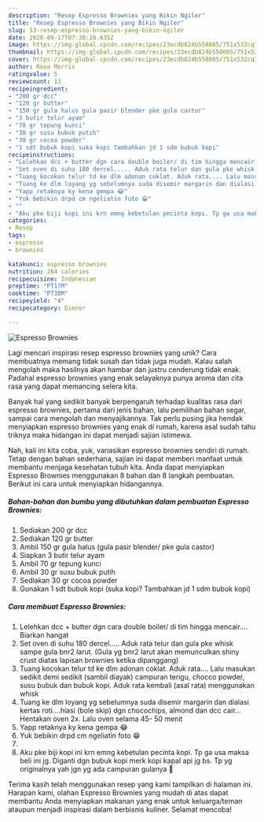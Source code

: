 ```yaml
---
description: "Resep Espresso Brownies yang Bikin Ngiler"
title: "Resep Espresso Brownies yang Bikin Ngiler"
slug: 53-resep-espresso-brownies-yang-bikin-ngiler
date: 2020-09-17T07:38:10.635Z
image: https://img-global.cpcdn.com/recipes/23ecdb824b558085/751x532cq70/espresso-brownies-foto-resep-utama.jpg
thumbnail: https://img-global.cpcdn.com/recipes/23ecdb824b558085/751x532cq70/espresso-brownies-foto-resep-utama.jpg
cover: https://img-global.cpcdn.com/recipes/23ecdb824b558085/751x532cq70/espresso-brownies-foto-resep-utama.jpg
author: Rosa Morris
ratingvalue: 5
reviewcount: 13
recipeingredient:
- "200 gr dcc"
- "120 gr butter"
- "150 gr gula halus gula pasir blender pke gula castor"
- "3 butir telur ayam"
- "70 gr tepung kunci"
- "30 gr susu bubuk putih"
- "30 gr cocoa powder"
- "1 sdt bubuk kopi suka kopi Tambahkan jd 1 sdm bubuk kopi"
recipeinstructions:
- "Lelehkan dcc + butter dgn cara double boiler/ di tim hingga mencair.... Biarkan hangat"
- "Set oven di suhu 180 dercel..... Aduk rata telur dan gula pke whisk sampe gula bnr2 larut. (Gula yg bnr2 larut akan memunculkan shiny crust diatas lapisan brownies ketika dipanggang)"
- "Tuang kocokan telur td ke dlm adonan coklat. Aduk rata.... Lalu masukan sedikit demi sedikit (sambil diayak) campuran terigu, chocco powder, susu bubuk dan bubuk kopi. Aduk rata kembali (asal rata) menggunakan whisk"
- "Tuang ke dlm loyang yg sebelumnya suda disemir margarin dan dialasi kertas roti....hiasi (bole skip) dgn chocochips, almond dan dcc cair... Hentakan oven 2x. Lalu oven selama 45- 50 menit"
- "Yapp retaknya ky kena gempa 😂"
- "Yuk bebikin drpd cm ngeliatin foto 😁"
- ""
- "Aku pke biji kopi ini krn emng kebetulan pecinta kopi. Tp ga usa maksa beli ini jg. Diganti dgn bubuk kopi merk kopi kapal api jg bs. Tp yg originalnya yah jgn yg ada campuran gulanya 😬"
categories:
- Resep
tags:
- espresso
- brownies

katakunci: espresso brownies 
nutrition: 264 calories
recipecuisine: Indonesian
preptime: "PT17M"
cooktime: "PT38M"
recipeyield: "4"
recipecategory: Dinner

---
```



![Espresso Brownies](https://img-global.cpcdn.com/recipes/23ecdb824b558085/751x532cq70/espresso-brownies-foto-resep-utama.jpg)

Lagi mencari inspirasi resep espresso brownies yang unik? Cara membuatnya memang tidak susah dan tidak juga mudah. Kalau salah mengolah maka hasilnya akan hambar dan justru cenderung tidak enak. Padahal espresso brownies yang enak selayaknya punya aroma dan cita rasa yang dapat memancing selera kita.

Banyak hal yang sedikit banyak berpengaruh terhadap kualitas rasa dari espresso brownies, pertama dari jenis bahan, lalu pemilihan bahan segar, sampai cara mengolah dan menyajikannya. Tak perlu pusing jika hendak menyiapkan espresso brownies yang enak di rumah, karena asal sudah tahu triknya maka hidangan ini dapat menjadi sajian istimewa.




Nah, kali ini kita coba, yuk, variasikan espresso brownies sendiri di rumah. Tetap dengan bahan sederhana, sajian ini dapat memberi manfaat untuk membantu menjaga kesehatan tubuh kita. Anda dapat menyiapkan Espresso Brownies menggunakan 8 bahan dan 8 langkah pembuatan. Berikut ini cara untuk menyiapkan hidangannya.

<!--inarticleads1-->

##### Bahan-bahan dan bumbu yang dibutuhkan dalam pembuatan Espresso Brownies:

1. Sediakan 200 gr dcc
1. Sediakan 120 gr butter
1. Ambil 150 gr gula halus (gula pasir blender/ pke gula castor)
1. Siapkan 3 butir telur ayam
1. Ambil 70 gr tepung kunci
1. Ambil 30 gr susu bubuk putih
1. Sediakan 30 gr cocoa powder
1. Gunakan 1 sdt bubuk kopi (suka kopi? Tambahkan jd 1 sdm bubuk kopi)




<!--inarticleads2-->

##### Cara membuat Espresso Brownies:

1. Lelehkan dcc + butter dgn cara double boiler/ di tim hingga mencair.... Biarkan hangat
1. Set oven di suhu 180 dercel..... Aduk rata telur dan gula pke whisk sampe gula bnr2 larut. (Gula yg bnr2 larut akan memunculkan shiny crust diatas lapisan brownies ketika dipanggang)
1. Tuang kocokan telur td ke dlm adonan coklat. Aduk rata.... Lalu masukan sedikit demi sedikit (sambil diayak) campuran terigu, chocco powder, susu bubuk dan bubuk kopi. Aduk rata kembali (asal rata) menggunakan whisk
1. Tuang ke dlm loyang yg sebelumnya suda disemir margarin dan dialasi kertas roti....hiasi (bole skip) dgn chocochips, almond dan dcc cair... Hentakan oven 2x. Lalu oven selama 45- 50 menit
1. Yapp retaknya ky kena gempa 😂
1. Yuk bebikin drpd cm ngeliatin foto 😁
1. 
1. Aku pke biji kopi ini krn emng kebetulan pecinta kopi. Tp ga usa maksa beli ini jg. Diganti dgn bubuk kopi merk kopi kapal api jg bs. Tp yg originalnya yah jgn yg ada campuran gulanya 😬




Terima kasih telah menggunakan resep yang kami tampilkan di halaman ini. Harapan kami, olahan Espresso Brownies yang mudah di atas dapat membantu Anda menyiapkan makanan yang enak untuk keluarga/teman ataupun menjadi inspirasi dalam berbisnis kuliner. Selamat mencoba!
